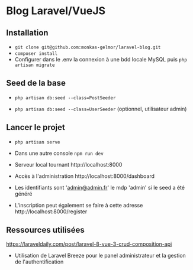 # Blog Laravel/VueJS

## Installation

- ``git clone git@github.com:monkas-gelmor/laravel-blog.git``
- ``composer install``
- Configurer dans le .env la connexion à une bdd locale MySQL puis
``php artisan migrate``

## Seed de la base

- ``php artisan db:seed --class=PostSeeder``

- ``php artisan db:seed --class=UserSeeder`` (optionnel, utilisateur admin)



## Lancer le projet

- ``php artisan serve``
- Dans une autre console ``npm run dev``
- Serveur local tournant http://localhost:8000


- Accès à l'administration http://localhost:8000/dashboard
- Les identifiants sont 'admin@admin.fr' le mdp 'admin' si le seed a été généré
- L'inscription peut également se faire à cette adresse http://localhost:8000/register

## Ressources utilisées
https://laraveldaily.com/post/laravel-8-vue-3-crud-composition-api

- Utilisation de Laravel Breeze pour le panel administrateur et la gestion de l'authentification
